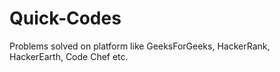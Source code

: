 # Quick-Codes
Problems solved on platform like GeeksForGeeks, HackerRank, HackerEarth, Code Chef etc.
